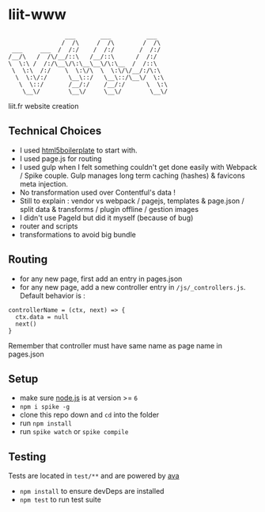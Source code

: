 # liit-www

```
                ___       ___          ___   
               /  /\     /  /\        /  /\  
 ___     ___  /  /:/    /  /:/       /  /:/  
/__/\   /  /\/__/::\   /__/::\      /  /:/   
\  \:\ /  /:/\__\/\:\__\__\/\:\__  /  /::\   
 \  \:\  /:/    \  \:\/\  \  \:\/\/__/:/\:\  
  \  \:\/:/      \__\::/   \__\::/\__\/  \:\
   \  \::/       /__/:/    /__/:/      \  \:\
    \__\/        \__\/     \__\/        \__\/

```
liit.fr website creation

## Technical Choices

- I used [html5boilerplate](https://html5boilerplate.com/) to start with.
- I used page.js for routing
- I used gulp when I felt something couldn't get done easily with Webpack / Spike couple. Gulp manages long term caching (hashes) & favicons meta injection.
- No transformation used over Contentful's data !
- Still to explain : vendor vs webpack / pagejs, templates & page.json / split data & transforms / plugin offline / gestion images
- I didn't use PageId but did it myself (because of bug)
- router and scripts
- transformations to avoid big bundle

## Routing

- for any new page, first add an entry in pages.json
- for any new page, add a new controller entry in `/js/_controllers.js`. Default behavior is :
```
controllerName = (ctx, next) => {
  ctx.data = null
  next()
}
```
Remember that controller must have same name as page name in pages.json

## Setup

- make sure [node.js](http://nodejs.org) is at version >= `6`
- `npm i spike -g`
- clone this repo down and `cd` into the folder
- run `npm install`
- run `spike watch` or `spike compile`

## Testing
Tests are located in `test/**` and are powered by [ava](https://github.com/sindresorhus/ava)
- `npm install` to ensure devDeps are installed
- `npm test` to run test suite
